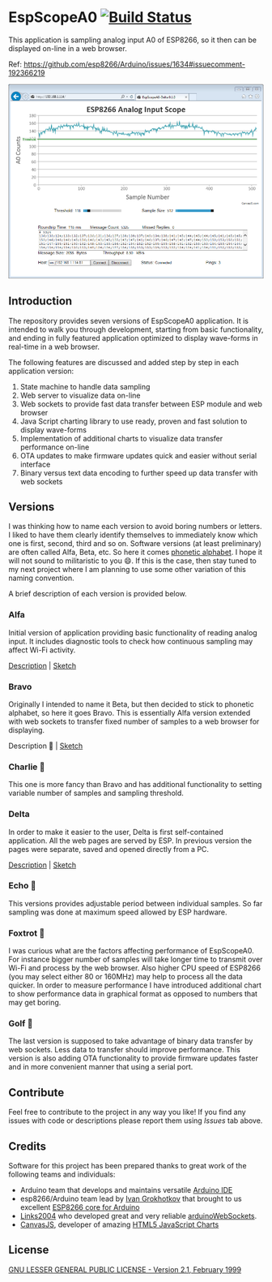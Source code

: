 # EspScopeA0 [![Build Status](https://travis-ci.org/krzychb/EspScopeA0.svg?branch=master)](https://travis-ci.org/krzychb/EspScopeA0)

This application is sampling analog input A0 of ESP8266, so it then can be displayed on-line in a web browser.

Ref: https://github.com/esp8266/Arduino/issues/1634#issuecomment-192366219

![Scope version Delta in Internet Explorer](Delta/pictures/web-browser-ie-scope-delta.png)


## Introduction

The repository provides seven versions of EspScopeA0 application. It is intended to walk you through development, starting from basic functionality, and ending in fully featured application optimized to display wave-forms in real-time in a web browser.

The following features are discussed and added step by step in each application version:
  1. State machine to handle data sampling
  2. Web server to visualize data on-line
  3. Web sockets to provide fast data transfer between ESP module and web browser
  4. Java Script charting library to use ready, proven and fast solution to display wave-forms
  5. Implementation of additional charts to visualize data transfer performance on-line
  6. OTA updates to make firmware updates quick and easier without serial interface
  7. Binary versus text data encoding to further speed up data transfer with web sockets


## Versions

I was thinking how to name each version to avoid boring numbers or letters. I liked to have them clearly identify themselves to immediately know which one is first, second, third and so on. Software versions (at least preliminary) are often called Alfa, Beta, etc. So here it comes [phonetic alphabet]( https://en.wikipedia.org/wiki/NATO_phonetic_alphabet). I hope it will not sound to militaristic to you :smile:. If this is the case, then stay tuned to my next project where I am planning to use some other variation of this naming convention. 

A brief description of each version is provided below.


### Alfa

Initial version of application providing basic functionality of reading analog input. It includes diagnostic tools to check how continuous sampling may affect Wi-Fi activity.

[Description](Alfa) | [Sketch](Alfa/EspScopeA0-Alfa/EspScopeA0-Alfa.ino)


### Bravo

Originally I intended to name it Beta, but then decided to stick to phonetic alphabet, so here it goes Bravo. This is essentially Alfa version extended with web sockets to transfer fixed number of samples to a web browser for displaying.

Description :construction: | [Sketch](Bravo/EspScopeA0-Bravo/EspScopeA0-Bravo.ino)


### Charlie :construction:

This one is more fancy than Bravo and has additional functionality to setting variable number of samples and sampling threshold.


### Delta

In order to make it easier to the user, Delta is first self-contained application. All the web pages are served by ESP. In previous version the pages were separate, saved and opened directly from a PC.

[Description](Delta) | [Sketch](Delta/EspScopeA0-Delta/EspScopeA0-Delta.ino)


### Echo :construction:

This versions provides adjustable period between individual samples. So far sampling was done at maximum speed allowed by ESP hardware.


### Foxtrot :construction:

I was curious what are the factors affecting performance of EspScopeA0. For instance bigger number of samples will take longer time to transmit over Wi-Fi and process by the web browser. Also higher CPU speed of ESP8266 (you may select either 80 or 160MHz) may help to process all the data quicker. In order to measure performance I have introduced additional chart to show performance data in graphical format as opposed to numbers that may get boring.


### Golf :construction:

The last version is supposed to take advantage of binary data transfer by web sockets. Less data to transfer should improve performance. This version is also adding OTA functionality to provide firmware updates faster and in more convenient manner that using a serial port.


## Contribute

Feel free to contribute to the project in any way you like!
If you find any issues with code or descriptions please report them using *Issues* tab above.


## Credits

Software for this project has been prepared thanks to great work of the following teams and individuals:
* Arduino team that develops and maintains versatile [Arduino IDE](https://www.arduino.cc/)
* esp8266/Arduino team lead by [Ivan Grokhotkov](https://twitter.com/i_grr) that brought to us excellent [ESP8266 core for Arduino](https://github.com/esp8266/Arduino)
* [Links2004](https://twitter.com/links2004) who developed great and very reliable [arduinoWebSockets](https://github.com/Links2004/arduinoWebSockets).
* [CanvasJS](https://twitter.com/canvasjs), developer of amazing [HTML5 JavaScript Charts](http://canvasjs.com/)


## License

[GNU LESSER GENERAL PUBLIC LICENSE - Version 2.1, February 1999](LICENSE)
